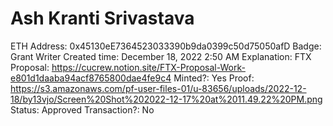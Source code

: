 # Ash Kranti Srivastava

ETH Address: 0x45130eE7364523033390b9da0399c50d75050afD
Badge: Grant Writer
Created time: December 18, 2022 2:50 AM
Explanation: FTX Proposal: https://cucrew.notion.site/FTX-Proposal-Work-e801d1daaba94acf8765800dae4fe9c4
Minted?: Yes
Proof: https://s3.amazonaws.com/pf-user-files-01/u-83656/uploads/2022-12-18/by13vjo/Screen%20Shot%202022-12-17%20at%2011.49.22%20PM.png
Status: Approved
Transaction?: No